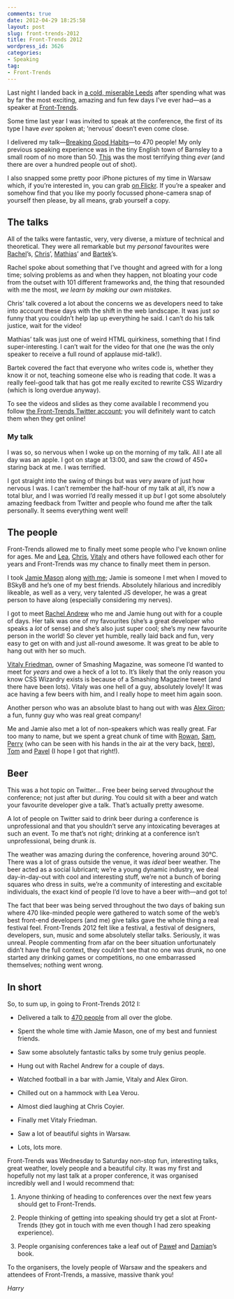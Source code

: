 ```yaml
---
comments: true
date: 2012-04-29 18:25:58
layout: post
slug: front-trends-2012
title: Front-Trends 2012
wordpress_id: 3626
categories:
- Speaking
tag:
- Front-Trends
---
```


Last night I landed back in [a cold, miserable Leeds](http://instagr.am/p/KAOHsOojIg) after spending what was by far the most exciting, amazing and fun few days I’ve ever had—as a speaker at [Front-Trends](http://2012.front-trends.com/).





Some time last year I was invited to speak at the conference, the first of its type I have _ever_ spoken at; ‘nervous’ doesn’t even come close.





I delivered my talk—[Breaking Good Habits](http://speakerdeck.com/u/csswizardry/p/breaking-good-habits-1)—to 470 people! My only previous speaking experience was in the tiny English town of Barnsley to a small room of no more than 50. [This](http://www.flickr.com/photos/csswizardry/7123682471/in/set-72157629558792354) was the most terrifying thing _ever_ (and there are over a hundred people out of shot).







I also snapped some pretty poor iPhone pictures of my time in Warsaw which, if you’re interested in, you can grab [on Flickr](http://www.flickr.com/photos/csswizardry/sets/72157629558792354/). If you’re a speaker and somehow find that you like my poorly focussed phone-camera snap of yourself then please, by all means, grab yourself a copy.





## The talks





All of the talks were fantastic, very, very diverse, a mixture of technical and theoretical. They were all remarkable but my _personal_ favourites were [Rachel](http://twitter.com/rachelandrew)’s, [Chris](http://twitter.com/chriscoyier)’, [Mathias](http://twitter.com/mathias)’ and [Bartek](http://twitter.com/bartaz)’s.



Rachel spoke about something that I’ve thought and agreed with for a long time; solving problems as and when they happen, not bloating your code from the outset with 101 different frameworks and, the thing that resounded with me the most, _we learn by making our own mistakes_.

Chris’ talk covered a lot about the concerns we as developers need to take into account these days with the shift in the web landscape. It was just _so_ funny that you couldn’t help lap up everything he said. I can’t do his talk justice, wait for the video!

Mathias’ talk was just one of weird HTML quirkiness, something that I find super-interesting. I can’t wait for the video for that one (he was the only speaker to receive a full round of applause mid-talk!).

Bartek covered the fact that everyone who writes code is, whether they know it or not, teaching someone else who is reading that code. It was a really feel-good talk that has got me really excited to rewrite CSS Wizardry (which is long overdue anyway).



To see the videos and slides as they come available I recommend you follow [the Front-Trends Twitter account](http://twitter.com/fronttrends); you will definitely want to catch them when they get online!





### My talk



I was so, so nervous when I woke up on the morning of my talk. All I ate all day was an apple. I got on stage at 13:00, and saw the crowd of 450+ staring back at me. I was terrified.

I got straight into the swing of things but was very aware of just how nervous I was. I can’t remember the half-hour of my talk at all, it’s now a total blur, and I was worried I’d really messed it up _but_ I got some absolutely amazing feedback from Twitter and people who found me after the talk personally. It seems everything went well!



## The people





Front-Trends allowed me to finally meet some people who I’ve known online for ages. Me and [Lea](http://twitter.com/LeaVerou), [Chris](http://twitter.com/chriscoyier), [Vitaly](http://twitter.com/smashingmag) and others have followed each other for years and Front-Trends was my chance to finally meet them in person.





I took [Jamie Mason](http://twitter.com/GotNoSugarBaby) along [with me](http://www.flickr.com/photos/csswizardry/7123696997/in/set-72157629558792354); Jamie is someone I met when I moved to BSkyB and he’s one of my best friends. Absolutely hilarious and incredibly likeable, as well as a very, very talented JS developer, he was a great person to have along (especially considering my nerves).





I got to meet [Rachel Andrew](http://twitter.com/rachelandrew) who me and Jamie hung out with for a couple of days. Her talk was one of my favourites (she’s a great developer who speaks a _lot_ of sense) and she’s also just super cool; she’s my new favourite person in the world! So clever yet humble, really laid back and fun, very easy to get on with and just all-round awesome. It was great to be able to hang out with her so much.





[Vitaly Friedman](http://twitter.com/smashingmag), owner of Smashing Magazine, was someone I’d wanted to meet for _years_ and owe a heck of a lot to. It’s likely that the only reason you know CSS Wizardry exists is because of a Smashing Magazine tweet (and there have been lots). Vitaly was one hell of a guy, absolutely lovely! It was ace having a few beers with him, and I really hope to meet him again soon.





Another person who was an absolute blast to hang out with was [Alex Giron](http://twitter.com/alexgiron); a fun, funny guy who was real great company!





Me and Jamie also met a lot of non-speakers which was really great. Far too many to name, but we spent a great chunk of time with [Rowan](http://twitter.com/RowanManning), [Sam](http://twitter.com/samhicks1985), [Perry](http://twitter.com/monkeyhutch) (who can be seen with his hands in the air at the very back, [here](http://www.flickr.com/photos/csswizardry/7123682471/in/set-72157629558792354)), [Tom](http://twitter.com/tomalterman) and [Pavel](http://twitter.com/turbalan) (I hope I got that right!).





## Beer





This was a hot topic on Twitter... Free beer being served _throughout_ the conference; not just after but _during_. You could sit with a beer and watch your favourite developer give a talk. That’s actually pretty awesome.





A lot of people on Twitter said to drink beer during a conference is unprofessional and that you shouldn’t serve any intoxicating beverages at such an event. To me that’s not right; drinking at a conference isn’t unprofessional, being drunk _is_.





The weather was amazing during the conference, hovering around 30°C. There was a lot of grass outside the venue, it was _ideal_ beer weather. The beer acted as a social lubricant; we’re a young dynamic industry, we deal day-in-day-out with cool and interesting stuff, we’re not a bunch of boring squares who dress in suits, we’re a community of interesting and excitable individuals, the exact kind of people I’d love to have a beer with—and got to!





The fact that beer was being served throughout the two days of baking sun where 470 like-minded people were gathered to watch some of the web’s best front-end developers (and me) give talks gave the whole thing a real festival feel. Front-Trends 2012 felt like a festival, a festival of designers, developers, sun, music and some absolutely stellar talks. Seriously, it was unreal. People commenting from afar on the beer situation unfortunately didn’t have the full context, they couldn’t see that no one was drunk, no one started any drinking games or competitions, no one embarrassed themselves; nothing went wrong.





## In short





So, to sum up, in going to Front-Trends 2012 I:







  * Delivered a talk to [470 people](http://www.flickr.com/photos/csswizardry/7123682471/in/set-72157629558792354) from all over the globe.


  * Spent the whole time with Jamie Mason, one of my best and funniest friends.


  * Saw some absolutely fantastic talks by some truly genius people.


  * Hung out with Rachel Andrew for a couple of days.


  * Watched football in a bar with Jamie, Vitaly and Alex Giron.


  * Chilled out on a hammock with Lea Verou.


  * Almost died laughing at Chris Coyier.


  * Finally met Vitaly Friedman.


  * Saw a lot of beautiful sights in Warsaw.


  * Lots, lots more.





Front-Trends was Wednesday to Saturday non-stop fun, interesting talks, great weather, lovely people and a beautiful city. It was my first and hopefully not my last talk at a proper conference, it was organised incredibly well and I would recommend that:







  1. Anyone thinking of heading to conferences over the next few years should get to Front-Trends.


  2. People thinking of getting into speaking should try get a slot at Front-Trends (they got in touch with me even though I had zero speaking experience).


  3. People organising conferences take a leaf out of [Paweł](http://twitter.com/czerskip) and [Damian](http://twitter.com/varjs)’s book.





To the organisers, the lovely people of Warsaw and the speakers and attendees of Front-Trends, a massive, massive thank you!





_Harry_

